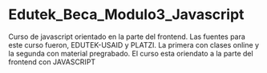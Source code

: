 # Edutek_Beca_Modulo3_Javascript
Curso de javascript orientado en la parte del frontend. 
Las fuentes para este curso fueron, EDUTEK-USAID y PLATZI. La primera con clases online y la segunda con material pregrabado. El curso esta oriendato a la parte del frontend con JAVASCRIPT
